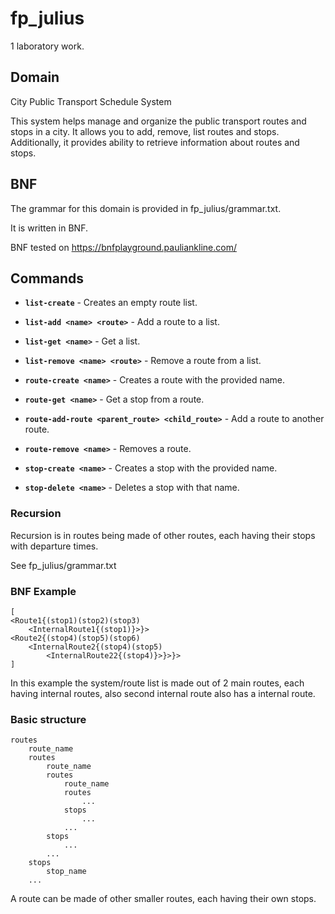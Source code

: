 # fp_julius
1 laboratory work.

## Domain 

City Public Transport Schedule System

This system helps manage and organize the public transport routes and stops in a city. It allows you to add, remove, list routes and stops. Additionally, it provides ability to retrieve information about routes and stops.

## BNF
The grammar for this domain is provided in fp_julius/grammar.txt.

It is written in BNF.

BNF tested on https://bnfplayground.pauliankline.com/


## Commands

- **`list-create`** - Creates an empty route list.
- **`list-add <name> <route>`** - Add a route to a list.
- **`list-get <name>`** - Get a list.
- **`list-remove <name> <route>`** - Remove a route from a list.

- **`route-create <name>`** - Creates a route with the provided name.
- **`route-get <name>`** - Get a stop from a route.
- **`route-add-route <parent_route> <child_route>`** - Add a route to another route.
- **`route-remove <name>`** - Removes a route.

- **`stop-create <name>`** - Creates a stop with the provided name.
- **`stop-delete <name>`** - Deletes a stop with that name.

### Recursion

Recursion is in routes being made of other routes, each having their stops with departure times.

See fp_julius/grammar.txt

### BNF Example

```
[
<Route1{(stop1)(stop2)(stop3)
    <InternalRoute1{(stop1)}>}>
<Route2{(stop4)(stop5)(stop6)
    <InternalRoute2{(stop4)(stop5)
        <InternalRoute22{(stop4)}>}>}>
]
```

In this example the system/route list is made out of 2 main routes, each having internal routes, also second internal route also has a internal route. 

### Basic structure

```
routes 
    route_name
    routes
        route_name
        routes
            route_name
            routes
                ...
            stops
                ...
            ...
        stops
            ...
        ...
    stops 
        stop_name
    ...
```
A route can be made of other smaller routes, each having their own stops.
